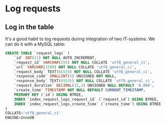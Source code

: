 # Log requests

## Log in the table

It's a good habit to log requests during integration of two IT-systems. We can do it with a MySQL table:

```sql
CREATE TABLE `request_logs` (
	`id` INT(11) NOT NULL AUTO_INCREMENT,
	`request_id` VARCHAR(255) NOT NULL COLLATE 'utf8_general_ci',
	`url` VARCHAR(1500) NOT NULL COLLATE 'utf8_general_ci',
	`request_body` TEXT(65535) NOT NULL COLLATE 'utf8_general_ci',
	`response_code` SMALLINT(5) UNSIGNED NOT NULL,
	`response_body` TEXT(65535) NOT NULL COLLATE 'utf8_general_ci',
	`request_duration` DECIMAL(12,3) UNSIGNED NULL DEFAULT '0.000',
	`create_time` TIMESTAMP NOT NULL DEFAULT CURRENT_TIMESTAMP,
	PRIMARY KEY (`id`) USING BTREE,
	INDEX `index_request_logs_request_id` (`request_id`) USING BTREE,
	INDEX `index_request_logs_create_time` (`create_time`) USING BTREE
)
COLLATE='utf8_general_ci'
ENGINE=InnoDB
```
